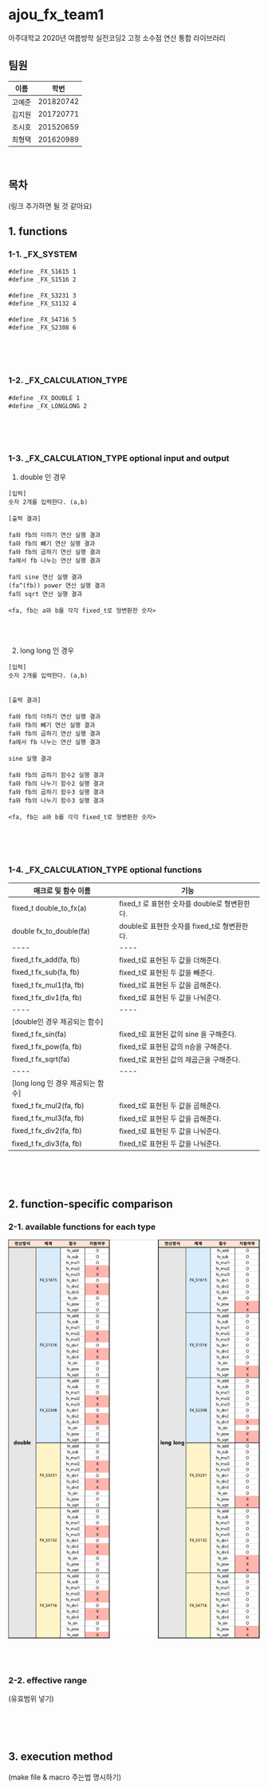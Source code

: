 # ajou_fx_team1
아주대학교 2020년 여름방학 실전코딩2 고정 소수점 연산 통합 라이브러리

## 팀원

| 이름 | 학번 | 
| ---- | ---- |
| 고예준 | 201820742 | 
| 김지원 | 201720771 | 
| 조시호 | 201520659 | 
| 최형택 | 201620989 | 
<br>

## 목차

(링크 추가하면 될 것 같아요)



## 1. functions

### 1-1. _FX_SYSTEM


```
#define _FX_S1615 1
#define _FX_S1516 2

#define _FX_S3231 3
#define _FX_S3132 4

#define _FX_S4716 5 
#define _FX_S2308 6
```

<br>
<br>
<br>

### 1-2. _FX_CALCULATION_TYPE
 

```
#define _FX_DOUBLE 1
#define _FX_LONGLONG 2
```

<br>
<br>
<br>

### 1-3. _FX_CALCULATION_TYPE optional input and output

1. double 인 경우


```
[입력]
숫자 2개를 입력한다. (a,b)

[출력 결과]

fa와 fb의 더하기 연산 실행 결과
fa와 fb의 뺴기 연산 실행 결과
fa와 fb의 곱하기 연산 실행 결과
fa에서 fb 나누는 연산 실행 결과

fa의 sine 연산 실행 결과
(fa^(fb)) power 연산 실행 결과
fa의 sqrt 연산 실행 결과

<fa, fb는 a와 b를 각각 fixed_t로 형변환한 숫자>
```

<br>
<br>

2. long long 인 경우

```
[입력]
숫자 2개를 입력한다. (a,b)


[출력 결과]

fa와 fb의 더하기 연산 실행 결과
fa와 fb의 뺴기 연산 실행 결과
fa와 fb의 곱하기 연산 실행 결과
fa에서 fb 나누는 연산 실행 결과

sine 실행 결과

fa와 fb의 곱하기 함수2 실행 결과
fa와 fb의 나누기 함수2 실행 결과
fa와 fb의 곱하기 함수3 실행 결과
fa와 fb의 나누기 함수3 실행 결과

<fa, fb는 a와 b를 각각 fixed_t로 형변환한 숫자>

```

<br>
<br>
<br>


### 1-4. _FX_CALCULATION_TYPE optional functions


| 매크로 및 함수 이름 | 기능 |
| ---- | ---- |
| fixed_t double_to_fx(a) | fixed_t 로 표현한 숫자를 double로 형변환한다. |
| double fx_to_double(fa) | double로 표현한 숫자를 fixed_t로 형변환한다. |
| ---- | ---- |
| fixed_t fx_add(fa, fb) | fixed_t로 표현된 두 값을 더해준다.  |
| fixed_t fx_sub(fa, fb) | fixed_t로 표현된 두 값을 빼준다. |
| fixed_t fx_mul1(fa, fb) | fixed_t로 표현된 두 값을 곱해준다. |
| fixed_t fx_div1(fa, fb) | fixed_t로 표현된 두 값을 나눠준다. |
| ---- | ---- |
| [double인 경우 제공되는 함수] | |
| fixed_t fx_sin(fa) | fixed_t로 표현된 값의 sine 을 구해준다.  | 
| fixed_t fx_pow(fa, fb) | fixed_t로 표현된 값의 n승을 구해준다. |
| fixed_t fx_sqrt(fa) | fixed_t로 표현된 값의 제곱근을 구해준다. |
| ---- | ---- |
| [long long 인 경우 제공되는 함수] |  |
| fixed_t fx_mul2(fa, fb)| fixed_t로 표현된 두 값을 곱해준다. |
| fixed_t fx_mul3(fa, fb)| fixed_t로 표현된 두 값을 곱해준다. |
| fixed_t fx_div2(fa, fb) | fixed_t로 표현된 두 값을 나눠준다. | 
| fixed_t fx_div3(fa, fb) | fixed_t로 표현된 두 값을 나눠준다. |

<br>
<br>
<br>



## 2. function-specific comparison

### 2-1. available functions for each type 

![image](images/Function_list.png)


<br>
<br>

### 2-2. effective range

(유효범위 넣기)


<br>
<br>
<br>

## 3. execution method
(make file & macro 주는법 명시하기)